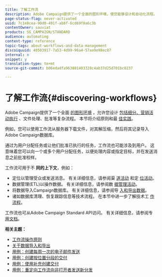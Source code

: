 ```yaml
---
title: 了解工作流
description: Adobe Campaign提供了一个全面的图形环境，使您能够设计和自动化流程。
page-status-flag: never-activated
uuid: 7c1e8cea-90d0-491f-ab8f-6cd69f8a6c3b
contentOwner: sauviat
products: SG_CAMPAIGN/STANDARD
audience: automating
content-type: reference
topic-tags: about-workflows-and-data-management
discoiquuid: 40503917-7a53-4d99-96a4-57aa9e98ec87
internal: n
snippet: y
translation-type: tm+mt
source-git-commit: b06edadfa963881403328c4ab37d25d701bc8237

---
```



# 了解工作流{#discovering-workflows}

Adobe Campaign提供了一个全面 [的图形环境](../../automating/using/workflow-interface.md) ，允许您设计 [包括细分、营销活动执行](../../automating/using/workflow-operating-principles.md) 、文件处理、批准等复杂流程。 本节将介绍原则和最 [佳实践](../../automating/using/building-a-workflow.md)。

例如，您可以使用工作流从服务器下载文件，对其解压缩，然后将其记录导入Adobe Campaign数据库。

通过为用户分配任务或让他们批准已执行的任务，工作流也可能涉及到用户。 这意味着您可以向一个或多个用户分配任务，以便处理内容或指定目标，并在发送消息之前批准校样。

工作流可用于不 **同的上下文**，例如：

* 定位以管理受众或发送消息。 有关详细信息，请参阅渠 [道活动](../../automating/using/about-channel-activities.md) 和定 [位活动](../../automating/using/about-targeting-activities.md)。
* 数据管理(ETL)以操作数据。 有关详细信息，请参阅数 [据管理活动](../../automating/using/about-data-management-activities.md)。
* 将数据导入Campaign数据库。 有关详细信息，请参阅导 [入和导出数据](../../automating/using/about-data-import-and-export.md)。
* 诸如数据库清理、恢复跟踪信息等技术流程。 在本节中进一步了解技术工 [作流程](../../administration/using/technical-workflows.md)。

工作流也可从Adobe Campaign Standard API访问。 有关详细信息，请参阅专 [用文档](../../api/using/managing-workflows.md)。

**相关主题：**

* [工作流操作原则](../../automating/using/workflow-operating-principles.md)
* [关于数据导入和导出](../../automating/using/about-data-import-and-export.md)
* [用例：创建每周一次的电子邮件发送](../../automating/using/workflow-weekly-offer.md)
* [用例：创建按位置分段的交付](../../automating/using/workflow-segmentation-location.md)
* [用例：使用补充创建交付](../../automating/using/workflow-created-query-with-complement.md)
* [用例：重定向工作流向非打开者发送新分发](../../automating/using/workflow-cross-channel-retargeting.md)
